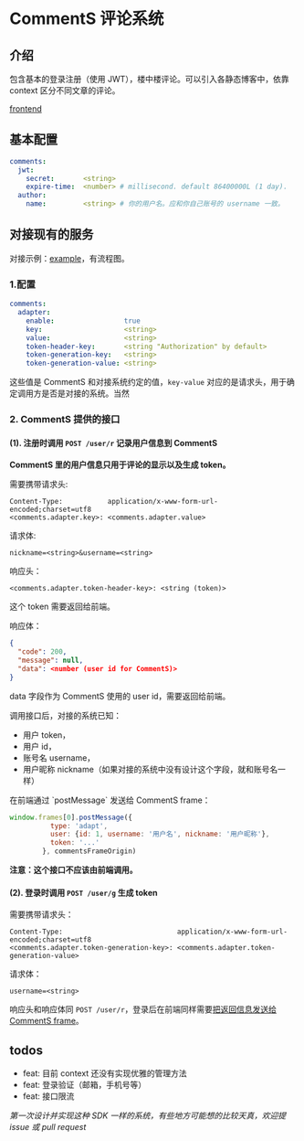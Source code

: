 # CommentS 评论系统

## 介绍

包含基本的登录注册（使用 JWT），楼中楼评论。可以引入各静态博客中，依靠 context 区分不同文章的评论。

[frontend](https://github.com/ChenzDNA/comments-ui)

## 基本配置

```yaml
comments:
  jwt:
    secret:       <string>
    expire-time:  <number> # millisecond. default 86400000L (1 day).
  author:
    name:         <string> # 你的用户名。应和你自己账号的 username 一致。
```

## 对接现有的服务

对接示例：[example](example)，有流程图。

### 1.配置

```yaml
comments:
  adapter:
    enable:                 true
    key:                    <string>
    value:                  <string>
    token-header-key:       <string "Authorization" by default>
    token-generation-key:   <string>
    token-generation-value: <string>
```

这些值是 CommentS 和对接系统约定的值，`key-value` 对应的是请求头，用于确定调用方是否是对接的系统。当然

### 2. CommentS 提供的接口

#### (1). 注册时调用 `POST /user/r` 记录用户信息到 CommentS

**CommentS 里的用户信息只用于评论的显示以及生成 token。**

需要携带请求头:

```text
Content-Type:           application/x-www-form-url-encoded;charset=utf8
<comments.adapter.key>: <comments.adapter.value>
```

请求体:

```text
nickname=<string>&username=<string>
```

响应头：

```text
<comments.adapter.token-header-key>: <string (token)>
```

这个 token 需要返回给前端。

响应体：

```json
{
  "code": 200,
  "message": null,
  "data": <number (user id for CommentS)>
}
```

data 字段作为 CommentS 使用的 user id，需要返回给前端。

调用接口后，对接的系统已知：

- 用户 token，
- 用户 id，
- 账号名 username，
- 用户昵称 nickname（如果对接的系统中没有设计这个字段，就和账号名一样）

<p id="send-data-to-frame">在前端通过 `postMessage` 发送给 CommentS frame：</p>

```js
window.frames[0].postMessage({
          type: 'adapt',
          user: {id: 1, username: '用户名', nickname: '用户昵称'},
          token: '...'
        }, commentsFrameOrigin)
```

**注意：这个接口不应该由前端调用。**

#### (2). 登录时调用 `POST /user/g` 生成 token

需要携带请求头：

```text
Content-Type:                            application/x-www-form-url-encoded;charset=utf8
<comments.adapter.token-generation-key>: <comments.adapter.token-generation-value>
```

请求体：

```text
username=<string>
```

响应头和响应体同 `POST /user/r`，登录后在前端同样需要<a href="#send-data-to-frame">把返回信息发送给 CommentS frame</a>。

## todos

- feat: 目前 context 还没有实现优雅的管理方法
- feat: 登录验证（邮箱，手机号等）
- feat: 接口限流

*第一次设计并实现这种 SDK 一样的系统，有些地方可能想的比较天真，欢迎提 issue 或 pull request*
